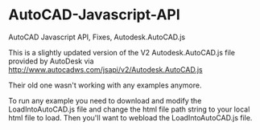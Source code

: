 # AutoCAD-Javascript-API
AutoCAD Javascript API, Fixes, Autodesk.AutoCAD.js

This is a slightly updated version of the V2 Autodesk.AutoCAD.js file provided by AutoDesk via http://www.autocadws.com/jsapi/v2/Autodesk.AutoCAD.js 

Their old one wasn't working with any examples anymore.

To run any example you need to download and modify the LoadIntoAutoCAD.js file and change the html file path string to your local html file to load.  Then you'll want to webload the LoadIntoAutoCAD.js file.
